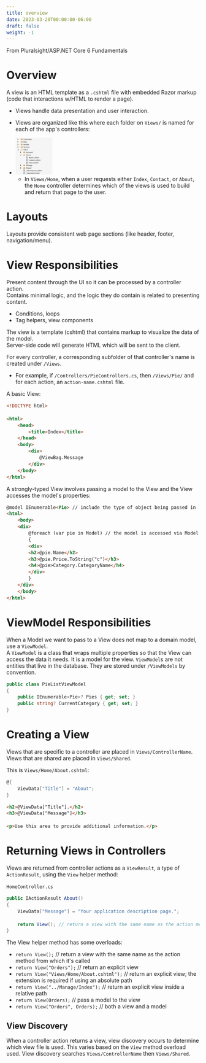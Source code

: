 ```yaml
---
title: overview
date: 2023-03-20T00:00:00-06:00
draft: false
weight: -1
---
```


From Pluralsight/ASP.NET Core 6 Fundamentals

# Overview
A view is an HTML template as a `.cshtml` file with embedded Razor markup (code that interactions w/HTML to render a page).
- Views handle data presentation and user interaction.
- Views are organized like this where each folder on `Views/` is named for each of the app's controllers:
- <img alt="" src="view-folder-structure.png" width="20%" height="20%">   
	
    - In `Views/Home`, when a user requests either `Index`, `Contact`, or `About`, the `Home` controller determines which of the views is used to build and return that page to the user.

# Layouts
Layouts provide consistent web page sections (like header, footer, navigation/menu).

# View Responsibilities
Present content through the UI so it can be processed by a controller action.  
Contains minimal logic, and the logic they do contain is related to presenting content.
- Conditions, loops
- Tag helpers, view components
	
The view is a template (cshtml) that contains markup to visualize the data of the model.  
Server-side code will generate HTML which will be sent to the client.

For every controller, a corresponding subfolder of that controller's name is created under `/Views`.  
- For example, if `/Controllers/PieControllers.cs`, then `/Views/Pie/` and for each action, an `action-name.cshtml` file.

A basic View:
```html
<!DOCTYPE html>

<html>
    <head>
        <title>Index</title>
    </head>
    <body>
        <div>
            @ViewBag.Message
        </div>
    </body>
</html>
```

A strongly-typed View involves passing a model to the View and the View accesses the model's properties:
```html
@model IEnumerable<Pie> // include the type of object being passed in
<html>
    <body>
    <div>
        @foreach (var pie in Model) // the model is accessed via Model
        {
        <div>
        <h2>@pie.Name</h2>
        <h3>@pie.Price.ToString("c")</h3>
        <h4>@pie>Category.CategoryName</h4>
        </div>
        }
    </div>
    </body>
</html>
```

# ViewModel Responsibilities
When a Model we want to pass to a View does not map to a domain model, use a `ViewModel`.  
A `ViewModel` is a class that wraps multiple properties so that the View can access the data it needs.  It is a model for the view.
`ViewModel`s are not entities that live in the database.  They are stored under `/ViewModels` by convention.
```cs
public class PieListViewModel
{
	public IEnumerable<Pie>? Pies { get; set; }
	public string? CurrentCategory { get; set; }
}
```

# Creating a View
Views that are specific to a controller are placed in `Views/ControllerName`.  Views that are shared are placed in `Views/Shared`.

This is `Views/Home/About.cshtml`:
```cs
@{
    ViewData["Title"] = "About";
}
```
```html
<h2>@ViewData["Title"].</h2>
<h3>@ViewData["Message"]</h3>

<p>Use this area to provide additional information.</p>
```

# Returning Views in Controllers
Views are returned from controller actions as a `ViewResult`, a type of `ActionResult`, using the `View` helper method:

`HomeController.cs`
```cs
public IActionResult About()
{
    ViewData["Message"] = "Your application description page.";

    return View(); // return a view with the same name as the action method from which it's called
}
```
The View helper method has some overloads:
- `return View();` // return a view with the same name as the action method from which it's called
- `return View("Orders");` // return an explicit view
- `return View("Views/Home/About.cshtml");` // return an explicit view; the extension is required if using an absolute path
- `return View("../Manage/Index");` // return an explicit view inside a relative path 
- `return View(Orders);` // pass a model to the view
- `return View("Orders", Orders);` // both a view and a model

## View Discovery
When a controller action returns a view, view discovery occurs to determine which view file is used.  This varies based on the `View` method overload used.  View discovery searches `Views/ControllerName` then `Views/Shared`.
